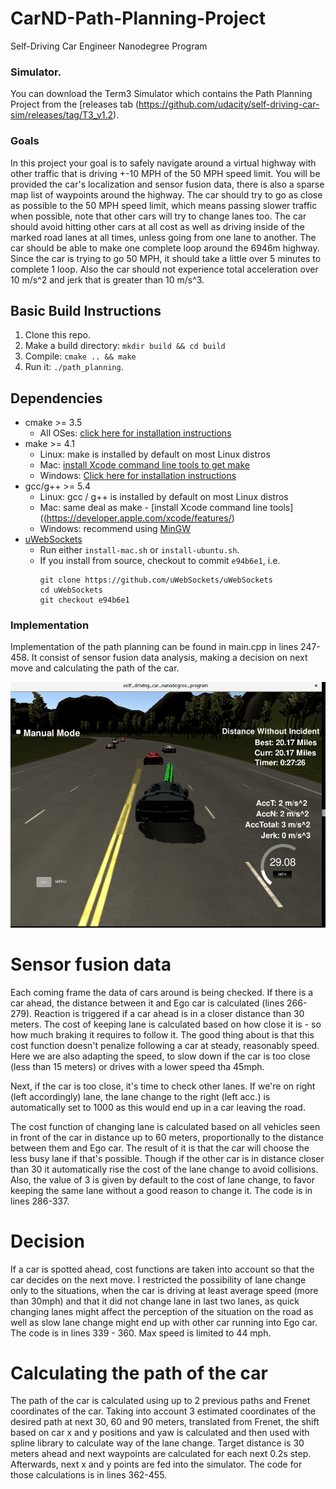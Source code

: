 # CarND-Path-Planning-Project
Self-Driving Car Engineer Nanodegree Program
   
### Simulator.
You can download the Term3 Simulator which contains the Path Planning Project from the [releases tab (https://github.com/udacity/self-driving-car-sim/releases/tag/T3_v1.2).

### Goals
In this project your goal is to safely navigate around a virtual highway with other traffic that is driving +-10 MPH of the 50 MPH speed limit. You will be provided the car's localization and sensor fusion data, there is also a sparse map list of waypoints around the highway. The car should try to go as close as possible to the 50 MPH speed limit, which means passing slower traffic when possible, note that other cars will try to change lanes too. The car should avoid hitting other cars at all cost as well as driving inside of the marked road lanes at all times, unless going from one lane to another. The car should be able to make one complete loop around the 6946m highway. Since the car is trying to go 50 MPH, it should take a little over 5 minutes to complete 1 loop. Also the car should not experience total acceleration over 10 m/s^2 and jerk that is greater than 10 m/s^3.


## Basic Build Instructions

1. Clone this repo.
2. Make a build directory: `mkdir build && cd build`
3. Compile: `cmake .. && make`
4. Run it: `./path_planning`.

## Dependencies

* cmake >= 3.5
  * All OSes: [click here for installation instructions](https://cmake.org/install/)
* make >= 4.1
  * Linux: make is installed by default on most Linux distros
  * Mac: [install Xcode command line tools to get make](https://developer.apple.com/xcode/features/)
  * Windows: [Click here for installation instructions](http://gnuwin32.sourceforge.net/packages/make.htm)
* gcc/g++ >= 5.4
  * Linux: gcc / g++ is installed by default on most Linux distros
  * Mac: same deal as make - [install Xcode command line tools]((https://developer.apple.com/xcode/features/)
  * Windows: recommend using [MinGW](http://www.mingw.org/)
* [uWebSockets](https://github.com/uWebSockets/uWebSockets)
  * Run either `install-mac.sh` or `install-ubuntu.sh`.
  * If you install from source, checkout to commit `e94b6e1`, i.e.
    ```
    git clone https://github.com/uWebSockets/uWebSockets 
    cd uWebSockets
    git checkout e94b6e1
    ```

### Implementation

Implementation of the path planning can be found in main.cpp in lines 247-458. It consist of sensor fusion data analysis, making a decision on next move and calculating the path of the car.

![Lane change](./image.png)

# Sensor fusion data

Each coming frame the data of cars around is being checked. If there is a car ahead, the distance between it and Ego car is calculated (lines 266-279). Reaction is triggered if a car ahead is in a closer distance than 30 meters. The cost of keeping lane is calculated based on how close it is - so how much braking it requires to follow it. The good thing about is that this cost function doesn't penalize following a car at steady, reasonably speed. Here we are also adapting the speed, to slow down if the car is too close (less than 15 meters) or drives with a lower speed tha 45mph.

Next, if the car is too close, it's time to check other lanes. If we're on right (left accordingly) lane, the lane change to the right (left acc.) is automatically set to 1000 as this would end up in a car leaving the road.

The cost function of changing lane is calculated based on all vehicles seen in front of the car in distance up to 60 meters, proportionally to the distance between them and Ego car. The result of it is that the car will choose the less busy lane if that's possible. Though if the other car is in distance closer than 30 it automatically rise the cost of the lane change to avoid collisions. Also, the value of 3 is given by default to the cost of lane change, to favor keeping the same lane without a good reason to change it. The code is in lines 286-337.

# Decision

If a car is spotted ahead, cost functions are taken into account so that the car decides on the next move. I restricted the possibility of lane change only to the situations, when the car is driving at least average speed (more than 30mph) and that it did not change lane in last two lanes, as quick changing lanes might affect the perception of the situation on the road as well as slow lane change might end up with other car running into Ego car. The code is in lines 339 - 360. Max speed is limited to 44 mph.

# Calculating the path of the car
The path of the car is calculated using up to 2 previous paths and Frenet coordinates of the car. Taking into account 3 estimated coordinates of the desired path at next 30, 60 and 90 meters, translated from Frenet, the shift based on car x and y positions and yaw is calculated and then used with spline library to calculate way of the lane change. Target distance is 30 meters ahead and next waypoints are calculated for each next 0.2s step. Afterwards, next x and y points are fed into the simulator.
The code for those calculations is in lines 362-455.

